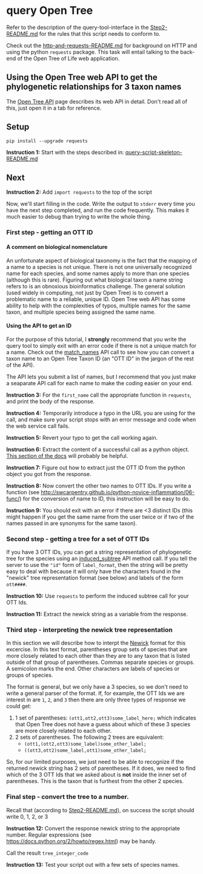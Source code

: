 # query Open Tree
Refer to the description of the query-tool-interface in 
  the [Step2-README.md](./Step2-README.md#query-tool-interface) 
  for the rules that this script needs to conform to.

Check out the [http-and-requests-README.md](./http-and-requests-README.md) for background
  on HTTP and using the python `requests` package.
This task will entail talking to the back-end of the Open Tree of Life web application.

## Using the Open Tree web API to get the phylogenetic relationships for 3 taxon names
The [Open Tree API](https://github.com/OpenTreeOfLife/germinator/wiki/Open-Tree-of-Life-Web-APIs)
page describes its web API in detail.
Don't read all of this, just open it in a tab for reference.


## Setup
    pip install --upgrade requests
    

**Instruction 1:** Start with the steps described in:
 [query-script-skeleton-README.md](./query-script-skeleton-README.md)

## Next

**Instruction 2:** Add `import requests` to the top of the script
 
Now, we'll start filling in the code.
Write the output to `stderr` every time you have the next step completed, and 
  run the code frequently.
This makes it much easier to debug than trying to write the whole thing.



### First step - getting an OTT ID
#### A comment on biological nomenclature
An unfortunate aspect of biological taxonomy is the fact that the mapping of a name to a species
 is not unique.
There is not one universally recognized name for each species, and some names apply to more
    than one species (although this is rare).
Figuring out what biological taxon a name string refers to is an obnoxious bioinformatics challenge.
The general solution (used widely in computing, not just by Open Tree) is to convert a problematic
    name to a reliable, unique ID.
Open Tree web API has some ability to help with the complexities of typos, multiple names for the same
    taxon, and multiple species being assigned the same name.

#### Using the API to get an ID
For the purpose of this tutorial, I **strongly** recommend that you write the query tool to simply
    exit with an error code if there is not a unique match for a name.
Check out the [match_names](https://github.com/OpenTreeOfLife/germinator/wiki/TNRS-API-v3#match_names)
    API call to see how you can convert a taxon name to an Open Tree Taxon ID (an "OTT ID" in the
    jargon of the rest of the API).

The API lets you submit a list of names, but I recommend that you just make a seaparate
    API call for each name to make the coding easier on your end.


**Instruction 3:**
For the `first_name` call the appropriate function in `requests`, and print the body of 
the response.

**Instruction 4:**
Temporarily introduce a typo in the URL you are using for the call, and make sure
your script stops with an error message and code when the web service call fails.

**Instruction 5:**
Revert your typo to get the call working again.

**Instruction 6:**
Extract the content of a successful call as a python object.
[This section of the docs](./http-and-requests-README.md#the-HTTP-response-payload) will probably
be helpful.

**Instruction 7:**
Figure out how to extract just the OTT ID from the python object you got from the response.


**Instruction 8:**
Now convert the other two names to OTT IDs.
If you write a function (see http://swcarpentry.github.io/python-novice-inflammation/06-func/)
for the conversion of name to ID, this instruction will be easy to do.

**Instruction 9:**
You should exit with an error if there are <3 distinct IDs (this might happen if you get the
same name from the user twice or if two of the names passed in are synonyms for the same taxon).

### Second step - getting a tree for a set of OTT IDs
If you have 3 OTT IDs, you can get a string representation of phylogenetic tree for the species using
    an [induced_subtree](https://github.com/OpenTreeOfLife/germinator/wiki/Synthetic-tree-API-v3#induced_subtree)
    API method call.
If you tell the server to use the `"id"` form of `label_format`, then the string will be pretty 
    easy to deal with because it will only have the characters found in the "newick" tree 
    representation format (see below) and labels of the form `ott####`.



**Instruction 10:**
Use `requests` to perform the induced subtree call for your OTT Ids.

**Instruction 11:**
Extract the newick string as a variable from the response.


### Third step - interpreting the newick tree representation
In this section we will describe how to interpt the
 [Newick](http://evolution.genetics.washington.edu/phylip/newicktree.html) format for this excercise.
In this text format, parentheses group sets of species that are more closely related to each other
    than they are to any taxon that is listed outside of that group of parentheses.
Commas separate species or groups.
A semicolon marks the end.
Other characters are labels of species or groups of species.

The format is general, but we only have a 3 species, so we don't need to write a general parser
    of the format.
If, for example, the OTT Ids we are interest in are `1`, `2`, and `3` then there are only three
 types of response we could get:
  1. 1 set of parentheses: `(ott1,ott2,ott3)some_label_here;` which indicates that Open Tree does
    not have a guess about which of these 3 species are more closely related to each other.
  2. 2 sets of parentheses. The following 2 trees are equivalent:
     * `(ott1,(ott2,ott3)some_label)some_other_label;`
     * `((ott3,ott2)some_label,ott1)some_other_label;`

So, for our limited purposes, we just need to be able to recognize if the returned newick string
has 2 sets of parentheses.
If it does, we need to find which of the 3 OTT Ids that we asked about is **not** inside the
    inner set of parentheses.
This is the taxon that is furthest from the other 2 species.

### Final step - convert the tree to a number.
Recall that (according to [Step2-README.md](./Step2-README.md#query-tool-interface)), on success
the script should write 0, 1, 2, or 3



**Instruction 12:**
Convert the response newick string to the appropriate number.
Regular expressions (see https://docs.python.org/2/howto/regex.html) may be handy.

Call the result `tree_integer_code`



**Instruction 13:**
Test your script out with a few sets of species names.

